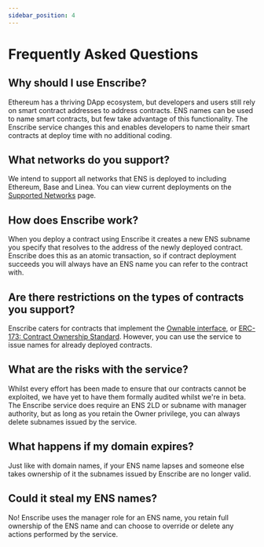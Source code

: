 ```yaml
---
sidebar_position: 4
---
```


# Frequently Asked Questions

## Why should I use Enscribe?

Ethereum has a thriving DApp ecosystem, but developers and users still rely on smart contract addresses to address contracts. ENS names can be used to name smart contracts, but few take advantage of this functionality. The Enscribe service changes this and enables developers to name their smart contracts at deploy time with no additional coding.

## What networks do you support?

We intend to support all networks that ENS is deployed to including Ethereum, Base and Linea. You can view current deployments on the [Supported Networks](supported-networks.md) page.

## How does Enscribe work?

When you deploy a contract using Enscribe it creates a new ENS subname you specify that resolves to the address of the newly deployed contract. Enscribe does this as an atomic transaction, so if contract deployment succeeds you will always have an ENS name you can refer to the contract with.

## Are there restrictions on the types of contracts you support?

Enscribe caters for contracts that implement the [Ownable interface](https://docs.openzeppelin.com/contracts/access-control#ownership-and-ownable), or [ERC-173: Contract Ownership Standard](https://eips.ethereum.org/EIPS/eip-173). However, you can use the service to issue names for already deployed contracts.

## What are the risks with the service?

Whilst every effort has been made to ensure that our contracts cannot be exploited, we have yet to have them formally audited whilst we're in beta. The Enscribe service does require an ENS 2LD or subname with manager authority, but as long as you retain the Owner privilege, you can always delete subnames issued by the service.

## What happens if my domain expires?

Just like with domain names, if your ENS name lapses and someone else takes ownership of it the subnames issued by Enscribe are no longer valid.

## Could it steal my ENS names?

No! Enscribe uses the manager role for an ENS name, you retain full ownership of the ENS name and can choose to override or delete any actions performed by the service.
